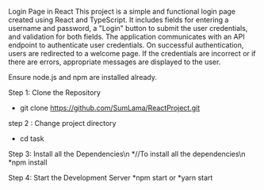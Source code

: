 Login Page in React
This project is a simple and functional login page created using React and TypeScript.
It includes fields for entering a username and password, a "Login" button to submit the user credentials, and validation for both fields. 
The application communicates with an API endpoint to authenticate user credentials. 
On successful authentication, users are redirected to a welcome page. If the credentials are incorrect or if there are errors, appropriate messages are displayed to the user. 

Ensure node.js and npm are installed already.

Step 1: Clone the Repository
* git clone https://github.com/SumLama/ReactProject.git

step 2 : Change project directory
* cd task

Step 3: Install all the  Dependencies\n
*//To install all the dependencies\n
*npm install

Step 4: Start the Development Server
*npm start or 
*yarn start
